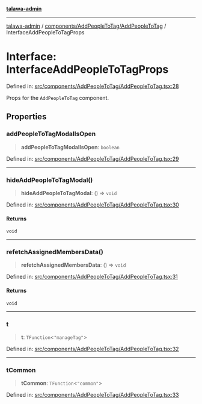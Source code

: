 [**talawa-admin**](../../../../README.md)

***

[talawa-admin](../../../../README.md) / [components/AddPeopleToTag/AddPeopleToTag](../README.md) / InterfaceAddPeopleToTagProps

# Interface: InterfaceAddPeopleToTagProps

Defined in: [src/components/AddPeopleToTag/AddPeopleToTag.tsx:28](https://github.com/gautam-divyanshu/talawa-admin/blob/9fef64ff9fb30eb3195cc9100606d8b7a89bca79/src/components/AddPeopleToTag/AddPeopleToTag.tsx#L28)

Props for the `AddPeopleToTag` component.

## Properties

### addPeopleToTagModalIsOpen

> **addPeopleToTagModalIsOpen**: `boolean`

Defined in: [src/components/AddPeopleToTag/AddPeopleToTag.tsx:29](https://github.com/gautam-divyanshu/talawa-admin/blob/9fef64ff9fb30eb3195cc9100606d8b7a89bca79/src/components/AddPeopleToTag/AddPeopleToTag.tsx#L29)

***

### hideAddPeopleToTagModal()

> **hideAddPeopleToTagModal**: () => `void`

Defined in: [src/components/AddPeopleToTag/AddPeopleToTag.tsx:30](https://github.com/gautam-divyanshu/talawa-admin/blob/9fef64ff9fb30eb3195cc9100606d8b7a89bca79/src/components/AddPeopleToTag/AddPeopleToTag.tsx#L30)

#### Returns

`void`

***

### refetchAssignedMembersData()

> **refetchAssignedMembersData**: () => `void`

Defined in: [src/components/AddPeopleToTag/AddPeopleToTag.tsx:31](https://github.com/gautam-divyanshu/talawa-admin/blob/9fef64ff9fb30eb3195cc9100606d8b7a89bca79/src/components/AddPeopleToTag/AddPeopleToTag.tsx#L31)

#### Returns

`void`

***

### t

> **t**: `TFunction`\<`"manageTag"`\>

Defined in: [src/components/AddPeopleToTag/AddPeopleToTag.tsx:32](https://github.com/gautam-divyanshu/talawa-admin/blob/9fef64ff9fb30eb3195cc9100606d8b7a89bca79/src/components/AddPeopleToTag/AddPeopleToTag.tsx#L32)

***

### tCommon

> **tCommon**: `TFunction`\<`"common"`\>

Defined in: [src/components/AddPeopleToTag/AddPeopleToTag.tsx:33](https://github.com/gautam-divyanshu/talawa-admin/blob/9fef64ff9fb30eb3195cc9100606d8b7a89bca79/src/components/AddPeopleToTag/AddPeopleToTag.tsx#L33)
